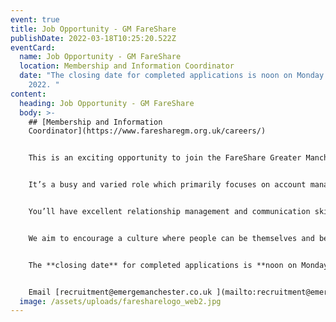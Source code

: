 ```yaml
---
event: true
title: Job Opportunity - GM FareShare
publishDate: 2022-03-18T10:25:20.522Z
eventCard:
  name: Job Opportunity - GM FareShare
  location: Membership and Information Coordinator
  date: "The closing date for completed applications is noon on Monday 28th March
    2022. "
content:
  heading: Job Opportunity - GM FareShare
  body: >-
    ## [Membership and Information
    Coordinator](https://www.faresharegm.org.uk/careers/)


    This is an exciting opportunity to join the FareShare Greater Manchester team, supporting our vital work reducing food poverty and food waste in the GM region.


    It’s a busy and varied role which primarily focuses on account management, building and maintaining strong relationships with our Community Food Members (CFMs). The successful candidate will liaise with the FareShare GM Operations on account fulfilment, will coordinate monthly invoicing, will visit our charity customers, and will analyse data for the management team and external stakeholders.


    You’ll have excellent relationship management and communication skills (both verbal and written); proven customer service experience and strong numeracy skills are also essential.  You’ll be calm, organised and highly proficient in all administrative duties, and happy to pitch in and help wherever help is needed. FareShare supplies a wide and diverse variety of frontline charities and schools so you’ll need to be customer focused, and able to build the trust and engagement of a variety of community groups.


    We aim to encourage a culture where people can be themselves and be valued for their strengths, and wish to attract and employ the best people from the widest pool, reflecting the diverse range of people we support. Training will be provided.


    The **closing date** for completed applications is **noon on Monday 28th March 2022**. Interviews are expected to take place in mid-April 2022.


    Email [recruitment@emergemanchester.co.uk ](mailto:recruitment@emergemanchester.co.uk)to receive your application pack
  image: /assets/uploads/faresharelogo_web2.jpg
---
```

